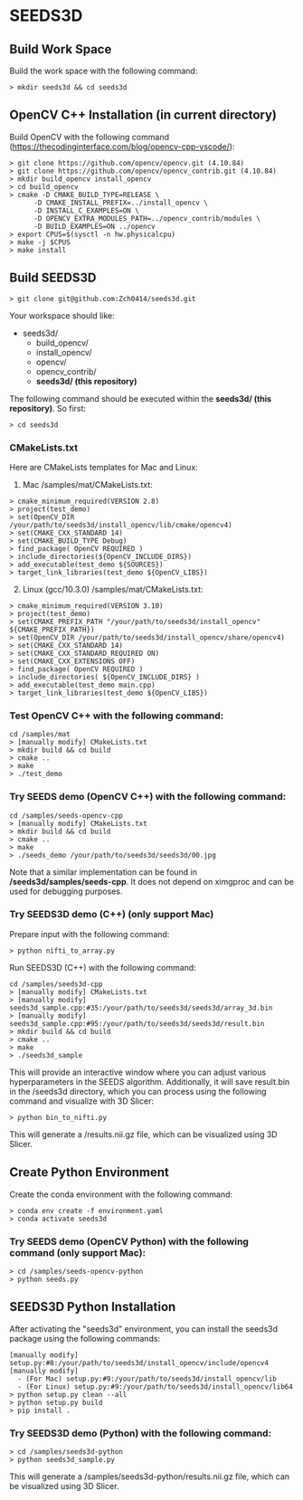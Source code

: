 # SEEDS3D

## Build Work Space

Build the work space with the following command:
```
> mkdir seeds3d && cd seeds3d
```

## OpenCV C++ Installation (in current directory)

Build OpenCV with the following command (https://thecodinginterface.com/blog/opencv-cpp-vscode/):
```
> git clone https://github.com/opencv/opencv.git (4.10.84)
> git clone https://github.com/opencv/opencv_contrib.git (4.10.84)
> mkdir build_opencv install_opencv
> cd build_opencv
> cmake -D CMAKE_BUILD_TYPE=RELEASE \
      -D CMAKE_INSTALL_PREFIX=../install_opencv \
      -D INSTALL_C_EXAMPLES=ON \
      -D OPENCV_EXTRA_MODULES_PATH=../opencv_contrib/modules \
      -D BUILD_EXAMPLES=ON ../opencv
> export CPUS=$(sysctl -n hw.physicalcpu)
> make -j $CPUS
> make install
```

## Build SEEDS3D
```
> git clone git@github.com:Zch0414/seeds3d.git
```

Your workspace should like:
- seeds3d/
  - build_opencv/
  - install_opencv/
  - opencv/
  - opencv_contrib/
  - **seeds3d/ (this repository)**
    
The following command should be executed within the **seeds3d/ (this repository)**. So first:
```
> cd seeds3d
```

### CMakeLists.txt

Here are CMakeLists templates for Mac and Linux:

1. Mac /samples/mat/CMakeLists.txt:

```
> cmake_minimum_required(VERSION 2.8)
> project(test_demo)
> set(OpenCV_DIR /your/path/to/seeds3d/install_opencv/lib/cmake/opencv4)
> set(CMAKE_CXX_STANDARD 14)
> set(CMAKE_BUILD_TYPE Debug)
> find_package( OpenCV REQUIRED )
> include_directories(${OpenCV_INCLUDE_DIRS})
> add_executable(test_demo ${SOURCES})
> target_link_libraries(test_demo ${OpenCV_LIBS})
```

2. Linux (gcc/10.3.0) /samples/mat/CMakeLists.txt:

```
> cmake_minimum_required(VERSION 3.10)
> project(test_demo)
> set(CMAKE_PREFIX_PATH "/your/path/to/seeds3d/install_opencv" ${CMAKE_PREFIX_PATH})
> set(OpenCV_DIR /your/path/to/seeds3d/install_opencv/share/opencv4)
> set(CMAKE_CXX_STANDARD 14)
> set(CMAKE_CXX_STANDARD_REQUIRED ON)
> set(CMAKE_CXX_EXTENSIONS OFF)
> find_package( OpenCV REQUIRED )
> include_directories( ${OpenCV_INCLUDE_DIRS} )
> add_executable(test_demo main.cpp)
> target_link_libraries(test_demo ${OpenCV_LIBS})
```

### Test OpenCV C++ with the following command:
```
cd /samples/mat
> [manually modify] CMakeLists.txt
> mkdir build && cd build
> cmake ..
> make
> ./test_demo
```

### Try SEEDS demo (OpenCV C++) with the following command:
```
cd /samples/seeds-opencv-cpp
> [manually modify] CMakeLists.txt
> mkdir build && cd build
> cmake ..
> make
> ./seeds_demo /your/path/to/seeds3d/seeds3d/00.jpg
```
Note that a similar implementation can be found in **/seeds3d/samples/seeds-cpp**. It does not depend on ximgproc and can be used for debugging purposes.

### Try SEEDS3D demo (C++) (only support Mac)

Prepare input with the following command:
```
> python nifti_to_array.py
```

Run SEEDS3D (C++) with the following command:
```
cd /samples/seeds3d-cpp
> [manually modify] CMakeLists.txt
> [manually modify] seeds3d_sample.cpp:#35:/your/path/to/seeds3d/seeds3d/array_3d.bin
> [manually modify] seeds3d_sample.cpp:#95:/your/path/to/seeds3d/seeds3d/result.bin
> mkdir build && cd build
> cmake ..
> make
> ./seeds3d_sample
```
This will provide an interactive window where you can adjust various hyperparameters in the SEEDS algorithm. 
Additionally, it will save result.bin in the /seeds3d directory, which you can process using the following command and visualize with 3D Slicer:
```
> python bin_to_nifti.py
```
This will generate a /results.nii.gz file, which can be visualized using 3D Slicer.

## Create Python Environment

Create the conda environment with the following command:
```
> conda env create -f environment.yaml
> conda activate seeds3d
```

### Try SEEDS demo (OpenCV Python) with the following command (only support Mac):
```
> cd /samples/seeds-opencv-python
> python seeds.py
```

## SEEDS3D Python Installation

After activating the "seeds3d" environment, you can install the seeds3d package using the following commands:
```
[manually modify] setup.py:#8:/your/path/to/seeds3d/install_opencv/include/opencv4
[manually modify]
  - (For Mac) setup.py:#9:/your/path/to/seeds3d/install_opencv/lib
  - (For Linux) setup.py:#9:/your/path/to/seeds3d/install_opencv/lib64
> python setup.py clean --all
> python setup.py build
> pip install .
```

### Try SEEDS3D demo (Python) with the following command:
```
> cd /samples/seeds3d-python
> python seeds3d_sample.py
```
This will generate a /samples/seeds3d-python/results.nii.gz file, which can be visualized using 3D Slicer.
